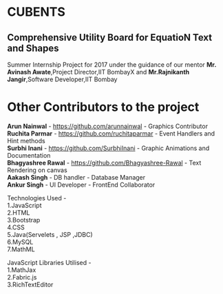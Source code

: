 # CUBENTS
## Comprehensive Utility Board for EquatioN Text and Shapes
Summer Internship Project for 2017 under the guidance of our mentor <b>Mr. Avinash Awate</b>,Project Director,IIT BombayX and <b>Mr.Rajnikanth Jangir</b>,Software Developer,IIT Bombay
# Other Contributors to the project
<b>Arun Nainwal</b> - https://github.com/arunnainwal - Graphics Contributor<br>
<b>Ruchita Parmar</b> - https://github.com/ruchitaparmar - Event Handlers and Hint methods<br>
<b>Surbhi Inani</b> - https://github.com/SurbhiInani - Graphic Animations and Documentation<br>
<b>Bhagyashree Rawal</b> - https://github.com/Bhagyashree-Rawal - Text Rendering on canvas<br>
<b>Aakash Singh</b> - DB handler - Database Manager<br>
<b>Ankur Singh</b> - UI Developer - FrontEnd Collaborator<br>

Technologies Used - <br>
1.JavaScript<br>
2.HTML<br>
3.Bootstrap<br>
4.CSS<br>
5.Java(Servelets , JSP  ,JDBC)<br>
6.MySQL<br>
7.MathML<br>

JavaScript Libraries Utilised - <br>
1.MathJax<br>
2.Fabric.js<br>
3.RichTextEditor<br>



